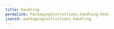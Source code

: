 ```yaml
---
title: handling
permalink: PackagingInstructions.handling.html
jsonid: packaginginstructions_handling
---
```

